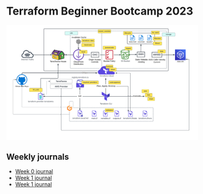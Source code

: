 # Terraform Beginner Bootcamp 2023

![Architecture diagram](image.png)

## Weekly journals

- [Week 0 journal](journal/week0.md)
- [Week 1 journal](journal/week1.md)
- [Week 1 journal](journal/week2.md)

